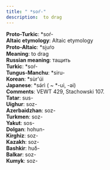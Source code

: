 ```yaml
---
title: " *soŕ-"
description:  to drag
---
```


<strong>Proto-Turkic</strong>:  *soŕ-<br>
<strong>Altaic etymology</strong>:  Altaic etymology<br>
<strong> Proto-Altaic</strong>:  *si̯uŕo<br>
<strong>Meaning</strong>:  to drag<br>
<strong>Russian meaning</strong>:  тащить<br>
<strong>Turkic</strong>:  *soŕ-<br>
<strong>Tungus-Manchu</strong>:  *siru-<br>
<strong>Korean</strong>:  *sùr'úi<br>
<strong>Japanese</strong>:  *sǝ́rì ( ~ *-ui, -ǝi)<br>
<strong>Comments</strong>:  VEWT 429, Stachowski 107.<br>
<strong>Tatar</strong>:  sus-<br>
<strong>Uighur</strong>:  soz-<br>
<strong>Azerbaidzhan</strong>:  soz-<br>
<strong>Turkmen</strong>:  soz-<br>
<strong>Yakut</strong>:  sos-<br>
<strong>Dolgan</strong>:  hohun-<br>
<strong>Kirghiz</strong>:  soz-<br>
<strong>Kazakh</strong>:  soz-<br>
<strong>Bashkir</strong>:  huδ-<br>
<strong>Balkar</strong>:  soz-<br>
<strong>Kumyk</strong>:  soz-<br>


